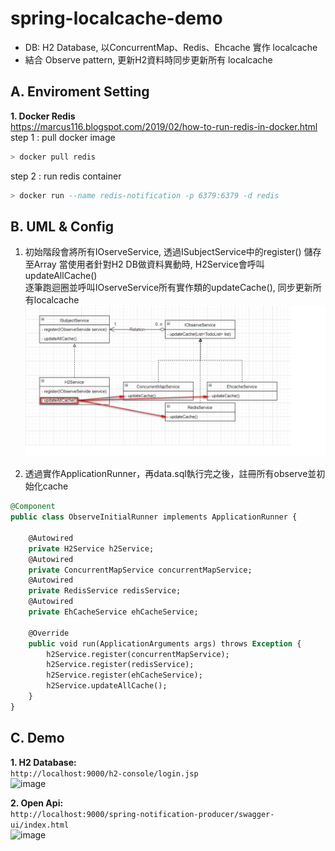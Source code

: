# spring-localcache-demo 
* DB: H2 Database, 以ConcurrentMap、Redis、Ehcache 實作 localcache
* 結合 Observe pattern, 更新H2資料時同步更新所有 localcache

**A. Enviroment Setting**  
---
**1. Docker Redis**  
https://marcus116.blogspot.com/2019/02/how-to-run-redis-in-docker.html  
step 1 : pull docker image
```sql
> docker pull redis
```
step 2 : run redis container
```sql
> docker run --name redis-notification -p 6379:6379 -d redis
```

**B. UML & Config**  
---
1. 初始階段會將所有IOserveService, 透過ISubjectService中的register() 儲存至Array 
當使用者針對H2 DB做資料異動時, H2Service會呼叫updateAllCache()  
逐筆跑迴圈並呼叫IOserveService所有實作類的updateCache(), 同步更新所有localcache
![image](https://github.com/st801026bill/spring-localcache-demo/blob/master/image/uml.png)

2. 透過實作ApplicationRunner，再data.sql執行完之後，註冊所有observe並初始化cache 
```sql
@Component
public class ObserveInitialRunner implements ApplicationRunner {

    @Autowired
    private H2Service h2Service;
    @Autowired
    private ConcurrentMapService concurrentMapService;
    @Autowired
    private RedisService redisService;
    @Autowired
    private EhCacheService ehCacheService;

    @Override
    public void run(ApplicationArguments args) throws Exception {
        h2Service.register(concurrentMapService);
        h2Service.register(redisService);
        h2Service.register(ehCacheService);
        h2Service.updateAllCache();
    }
}
```

**C. Demo**  
---
**1. H2 Database:**  
```http://localhost:9000/h2-console/login.jsp```  
![image](https://github.com/st801026bill/spring-localcache-demo/blob/master/image/h2.png)

**2. Open Api:**  
```http://localhost:9000/spring-notification-producer/swagger-ui/index.html```  
![image](https://github.com/st801026bill/spring-localcache-demo/blob/master/image/openapi.png)
